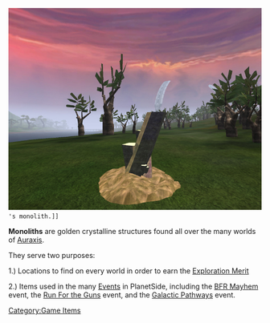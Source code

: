![`Amerish_monolith.jpg`](images/Amerish_monolith.jpg "fig:Amerish_monolith.jpg")`'s monolith.]]`

**Monoliths** are golden crystalline structures found all over the many
worlds of [Auraxis](Auraxis "wikilink").

They serve two purposes:

1.) Locations to find on every world in order to earn the [Exploration
Merit](<Exploration_(Merit)> "wikilink")

2.) Items used in the many [Events](Events "wikilink") in PlanetSide,
including the [BFR Mayhem](BFR_Mayhem "wikilink") event, the [Run For
the Guns](Run_For_the_Guns "wikilink") event, and the [Galactic
Pathways](Galactic_Pathways "wikilink") event.

[Category:Game Items](Category:Game_Items "wikilink")
